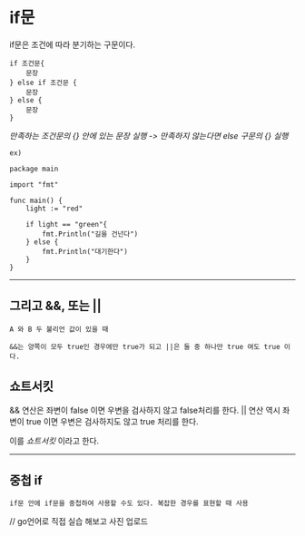 # if문

if문은 조건에 따라 분기하는 구문이다.

    if 조건문{
        문장
    } else if 조건문 {
        문장
    } else {
        문장
    }

_만족하는 조건문의 {} 안에 있는 문장 실행 -> 만족하지 않는다면 else 구문의 {} 실행_

    ex)

    package main

    import "fmt"

    func main() {
        light := "red"

        if light == "green"{
            fmt.Println("길을 건넌다")
        } else {
            fmt.Println("대기한다")
        }
    }

---

## 그리고 &&, 또는 ||

    A 와 B 두 불리언 값이 있을 때 

    &&는 양쪽이 모두 true인 경우에만 true가 되고 ||은 둘 중 하나만 true 여도 true 이다.


## **쇼트서킷**

&& 연산은 좌변이 false 이면 우변을 검사하지 않고 false처리를 한다.
|| 연산 역시 좌변이 true 이면 우변은 검사하지도 않고 true 처리를 한다.

이를 _쇼트서킷_ 이라고 한다.

---

## 중첩 if

    if문 안에 if문을 중첩하여 사용할 수도 있다. 복잡한 경우를 표현할 때 사용

// go언어로 직접 실습 해보고 사진 업로드

